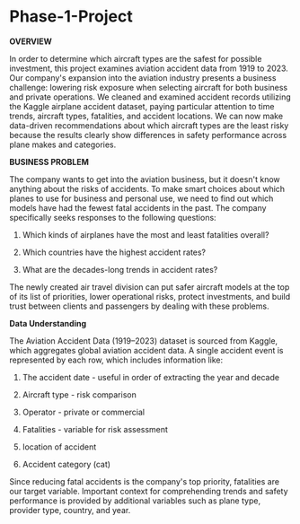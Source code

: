 # Phase-1-Project

**OVERVIEW**

In order to determine which aircraft types are the safest for possible investment, this project examines aviation accident data from 1919 to 2023. Our company's expansion into the aviation industry presents a business challenge: lowering risk exposure when selecting aircraft for both business and private operations. We cleaned and examined accident records utilizing the Kaggle airplane accident dataset, paying particular attention to time trends, aircraft types, fatalities, and accident locations. We can now make data-driven recommendations about which aircraft types are the least risky because the results clearly show differences in safety performance across plane makes and categories.

**BUSINESS PROBLEM**

The company wants to get into the aviation business, but it doesn't know anything about the risks of accidents. To make smart choices about which planes to use for business and personal use, we need to find out which models have had the fewest fatal accidents in the past.
The company specifically seeks responses to the following questions:

1. Which kinds of airplanes have the most and least fatalities overall?

2. Which countries have the highest accident rates?

3. What are the decades-long trends in accident rates?

The newly created air travel division can put safer aircraft models at the top of its list of priorities, lower operational risks, protect investments, and build trust between clients and passengers by dealing with these problems.

**Data Understanding**

The Aviation Accident Data (1919–2023) dataset is sourced from Kaggle, which aggregates global aviation accident data. A single accident event is represented by each row, which includes information like:

1. The accident date - useful in order of extracting the year and decade

2. Aircraft type - risk comparison

3. Operator - private or commercial

4. Fatalities - variable for risk assessment

5. location of accident

6. Accident category (cat)

Since reducing fatal accidents is the company's top priority, fatalities are our target variable. Important context for comprehending trends and safety performance is provided by additional variables such as plane type, provider type, country, and year.
